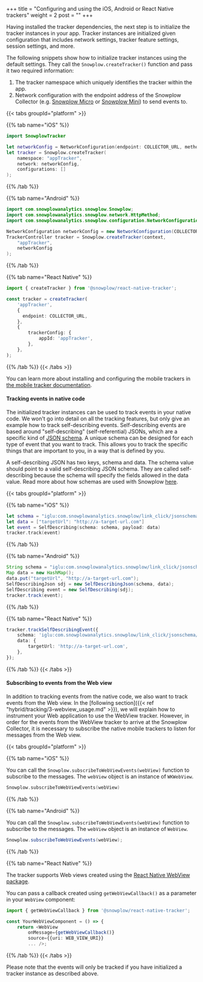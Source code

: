 +++
title = "Configuring and using the iOS, Android or React Native trackers"
weight = 2
post = ""
+++

Having installed the tracker dependencies, the next step is to initialize the tracker instances in your app.
Tracker instances are initialized given configuration that includes network settings, tracker feature settings, session settings, and more.

The following snippets show how to initialize tracker instances using the default settings.
They call the `Snowplow.createTracker()` function and pass it two required information:

1. The tracker namespace which uniquely identifies the tracker within the app.
2. Network configuration with the endpoint address of the Snowplow Collector (e.g. [Snowplow Micro](https://docs.snowplowanalytics.com/docs/understanding-your-pipeline/what-is-snowplow-micro/) or [Snowplow Mini](https://docs.snowplowanalytics.com/docs/understanding-your-pipeline/what-is-snowplow-mini/)) to send events to.

{{< tabs groupId="platform" >}}

{{% tab name="iOS" %}}

```swift
import SnowplowTracker

let networkConfig = NetworkConfiguration(endpoint: COLLECTOR_URL, method: .post)
let tracker = Snowplow.createTracker(
    namespace: "appTracker",
    network: networkConfig,
    configurations: []
);
```

{{% /tab %}}

{{% tab name="Android" %}}

```java
import com.snowplowanalytics.snowplow.Snowplow;
import com.snowplowanalytics.snowplow.network.HttpMethod;
import com.snowplowanalytics.snowplow.configuration.NetworkConfiguration;

NetworkConfiguration networkConfig = new NetworkConfiguration(COLLECTOR_URL, HttpMethod.POST);
TrackerController tracker = Snowplow.createTracker(context,
    "appTracker",
    networkConfig
);
```

{{% /tab %}}

{{% tab name="React Native" %}}

```typescript
import { createTracker } from '@snowplow/react-native-tracker';

const tracker = createTracker(
    'appTracker',
    {
      endpoint: COLLECTOR_URL,
    },
    {
        trackerConfig: {
            appId: 'appTracker',
        },
    },
);
```

{{% /tab %}}
{{< /tabs >}}

You can learn more about installing and configuring the mobile trackers in [the mobile tracker documentation](https://docs.snowplowanalytics.com/docs/collecting-data/collecting-from-own-applications/mobile-trackers/mobile-trackers-v3-0/introduction/).

#### Tracking events in native code

The initialized tracker instances can be used to track events in your native code.
We won't go into detail on all the tracking features, but only give an example how to track self-describing events.
Self-describing events are based around "self-describing" (self-referential) JSONs, which are a specific kind of [JSON schema](http://json-schema.org/).
A unique schema can be designed for each type of event that you want to track.
This allows you to track the specific things that are important to you, in a way that is defined by you.

A self-describing JSON has two keys, schema and data.
The schema value should point to a valid self-describing JSON schema.
They are called self-describing because the schema will specify the fields allowed in the data value.
Read more about how schemas are used with Snowplow [here](https://docs.snowplowanalytics.com/docs/understanding-tracking-design/understanding-schemas-and-validation/).

{{< tabs groupId="platform" >}}

{{% tab name="iOS" %}}

```swift
let schema = "iglu:com.snowplowanalytics.snowplow/link_click/jsonschema/1-0-1"
let data = ["targetUrl": "http://a-target-url.com"]
let event = SelfDescribing(schema: schema, payload: data)       
tracker.track(event)
```

{{% /tab %}}

{{% tab name="Android" %}}

```java
String schema = "iglu:com.snowplowanalytics.snowplow/link_click/jsonschema/1-0-1";
Map data = new HashMap();
data.put("targetUrl", "http://a-target-url.com");
SelfDescribingJson sdj = new SelfDescribingJson(schema, data);
SelfDescribing event = new SelfDescribing(sdj);
tracker.track(event);
```

{{% /tab %}}

{{% tab name="React Native" %}}

```typescript
tracker.trackSelfDescribingEvent({
    schema: 'iglu:com.snowplowanalytics.snowplow/link_click/jsonschema/1-0-1',
    data: {
        targetUrl: 'http://a-target-url.com',
    },
});
```

{{% /tab %}}
{{< /tabs >}}

#### Subscribing to events from the Web view

In addition to tracking events from the native code, we also want to track events from the Web view.
In the [following section]({{< ref "hybrid/tracking/3-webview_usage.md" >}}), we will explain how to instrument your Web application to use the WebView tracker.
However, in order for the events from the WebView tracker to arrive at the Snowplow Collector, it is necessary to subscribe the native mobile trackers to listen for messages from the Web view.

{{< tabs groupId="platform" >}}

{{% tab name="iOS" %}}

You can call the `Snowplow.subscribeToWebViewEvents(webView)` function to subscribe to the messages.
The `webView` object is an instance of `WKWebView`.

```swift
Snowplow.subscribeToWebViewEvents(webView)
```

{{% /tab %}}

{{% tab name="Android" %}}

You can call the `Snowplow.subscribeToWebViewEvents(webView)` function to subscribe to the messages.
The `webView` object is an instance of `WebView`.

```java
Snowplow.subscribeToWebViewEvents(webView);
```

{{% /tab %}}

{{% tab name="React Native" %}}

The tracker supports Web views created using the [React Native WebView package](https://www.npmjs.com/package/react-native-webview).

You can pass a callback created using `getWebViewCallback()` as a parameter in your `WebView` component:

```typescript
import { getWebViewCallback } from '@snowplow/react-native-tracker';

const YourWebViewComponent = () => {
    return <WebView
        onMessage={getWebViewCallback()}
        source={{uri: WEB_VIEW_URI}}
        ... />;
```

{{% /tab %}}
{{< /tabs >}}

Please note that the events will only be tracked if you have initialized a tracker instance as described above.
